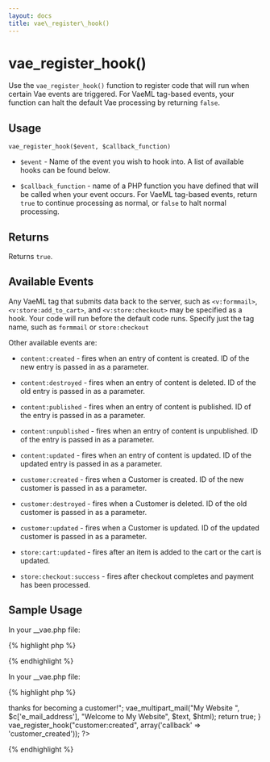 ```yaml
---
layout: docs
title: vae\_register\_hook()
---
```


# vae\_register\_hook()

Use the `vae_register_hook()` function to register code that will run
when certain Vae events are triggered. For VaeML tag-based events, your
function can halt the default Vae processing by returning `false`.

## Usage

`vae_register_hook($event, $callback_function)`

-   `$event` - Name of the event you wish to hook into. A list of
    available hooks can be found below.

-   `$callback_function` - name of a PHP function you have defined that
    will be called when your event occurs. For VaeML tag-based events,
    return `true` to continue processing as normal, or `false` to halt
    normal processing.

## Returns

Returns `true`.

## Available Events

Any VaeML tag that submits data back to the server, such as
`<v:formmail>`, `<v:store:add_to_cart>`, and `<v:store:checkout>` may be
specified as a hook. Your code will run before the default code runs.
Specify just the tag name, such as `formmail` or `store:checkout`

Other available events are:

-   `content:created` - fires when an entry of content is created. ID of
    the new entry is passed in as a parameter.

-   `content:destroyed` - fires when an entry of content is deleted. ID
    of the old entry is passed in as a parameter.

-   `content:published` - fires when an entry of content is published.
    ID of the entry is passed in as a parameter.

-   `content:unpublished` - fires when an entry of content
    is unpublished. ID of the entry is passed in as a parameter.

-   `content:updated` - fires when an entry of content is updated. ID of
    the updated entry is passed in as a parameter.

-   `customer:created` - fires when a Customer is created. ID of the new
    customer is passed in as a parameter.

-   `customer:destroyed` - fires when a Customer is deleted. ID of the
    old customer is passed in as a parameter.

-   `customer:updated` - fires when a Customer is updated. ID of the
    updated customer is passed in as a parameter.

-   `store:cart:updated` - fires after an item is added to the cart or
    the cart is updated.

-   `store:checkout:success` - fires after checkout completes and
    payment has been processed.

## Sample Usage

In your \_\_vae.php file:

{% highlight php %}
<?php
// Make sure that we are available on the requested day
function check_add() {
  if (!available($_REQUEST['id'], $_REQUEST['notes'], true)) {
    vae_flash("Sorry, we are not available for those dates.  Please try different dates.", 'err');
    return false;
  }
  return true;
}
vae_register_hook("store:add_to_cart", 'check_add'); 
?>
{% endhighlight %}

In your \_\_vae.php file:

{% highlight php %}
<?php
// Send welcome E-Mail to new customers
function customer_created($user_id) {
  $c = vae_customer($user_id);
  $text = "Hello, thanks for becoming a customer!";
  $html = "Hello, <b>thanks</b> for becoming a customer!";
  vae_multipart_mail("My Website <mywebsite@vaeplatform.test>", $c['e_mail_address'], "Welcome to My Website", $text, $html);
  return true;
}
vae_register_hook("customer:created", array('callback' => 'customer_created'));
?>
{% endhighlight %}
